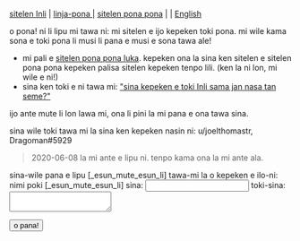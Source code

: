 [sitelen Inli](https://joelthomastr.github.io/tokipona) | [<span class="lp">linja-pona </span>](https://joelthomastr.github.io/tokipona/READMElp) | [<span class="spp">sitelen pona pona</span>](https://joelthomastr.github.io/tokipona/READMEspp) | [<i class="twa twa-framed-picture"></i><i class="twa twa-red-heart"></i>](https://joelthomastr.github.io/tokipona/READMEse) | [English](https://joelthomastr.github.io/tokipona/READMEen)

o pona! ni li lipu mi tawa ni: mi sitelen e ijo kepeken toki pona. mi wile kama sona e toki pona li musi li pana e musi e sona tawa ale!

- mi pali e [sitelen pona pona luka](https://joelthomastr.github.io/tokipona/sitelen-pona-pona-luka_si). kepeken ona la sina ken sitelen e sitelen pona pona kepeken palisa sitelen kepeken tenpo lili. (ken la ni lon, mi wile e ni!)
- sina ken toki e ni tawa mi: ["sina kepeken e toki Inli sama jan nasa tan seme?"](https://joelthomastr.github.io/tokipona/kepeken-pi-toki-inli_si)

ijo ante mute li lon lawa mi, ona li pini la mi pana e ona tawa sina.

sina wile toki tawa mi la sina ken kepeken nasin ni:
u/joelthomastr, Dragoman#5929

> 2020-06-08 la mi ante e lipu ni. tenpo kama ona la mi ante ala.

<!-- LikeBtn.com BEGIN -->
<span class="likebtn-wrapper" data-theme="gray" data-i18n_like="pona" data-identifier="READMEsi" data-share_size="large" data-i18n_dislike="ni li ike tawa mi" data-i18n_like_tooltip="lipu ni li pona tawa mi" data-i18n_dislike_tooltip="lipu ni li ike tawa mi" data-i18n_unlike_tooltip="lipu ni li pona ala tawa mi" data-i18n_undislike_tooltip="lipu ni li ike ala tawa mi" data-i18n_share_text="o pana e lipu ni tawa jan ante!" data-i18n_popup_close="o weka" data-i18n_popup_text="o pona!"></span>
<script>(function(d,e,s){if(d.getElementById("likebtn_wjs"))return;a=d.createElement(e);m=d.getElementsByTagName(e)[0];a.async=1;a.id="likebtn_wjs";a.src=s;m.parentNode.insertBefore(a, m)})(document,"script","//w.likebtn.com/js/w/widget.js");</script>
<!-- LikeBtn.com END -->

<form
  action="https://formspree.io/xpzyllzr"
  method="POST"
>
  <label>
    <span class="lp">sina-wile pana e lipu [_esun_mute_esun_li] tawa-mi la o kepeken e ilo-ni:<br>nimi poki [_esun_mute_esun_li] sina:</span>
    <input type="text" name="_replyto">
  </label>
  <label>
    <span class="lp">toki-sina</span>:<br>
    <textarea name="message"></textarea>
  </label>

  <button type="submit"><span class="lp">o pana!</span></button>
